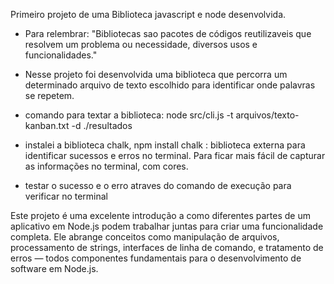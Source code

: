 Primeiro projeto de uma Biblioteca javascript e node desenvolvida.

- Para relembrar: "Bibliotecas sao pacotes de códigos reutilizaveis que resolvem um problema ou necessidade, diversos usos e funcionalidades." 

- Nesse projeto foi desenvolvida uma biblioteca que percorra um determinado arquivo de texto escolhido para identificar onde palavras se repetem. 

- comando para textar a biblioteca: node src/cli.js -t arquivos/texto-kanban.txt -d ./resultados

- instalei a biblioteca chalk, npm install chalk : biblioteca externa para identificar sucessos e erros no terminal. Para ficar mais fácil de capturar as informações no terminal, com cores.

- testar o sucesso e o erro atraves do comando de execução  para verificar no terminal

Este projeto é uma excelente introdução a como diferentes partes de um aplicativo em Node.js podem trabalhar juntas para criar uma funcionalidade completa. Ele abrange conceitos como manipulação de arquivos, processamento de strings, interfaces de linha de comando, e tratamento de erros — todos componentes fundamentais para o desenvolvimento de software em Node.js.